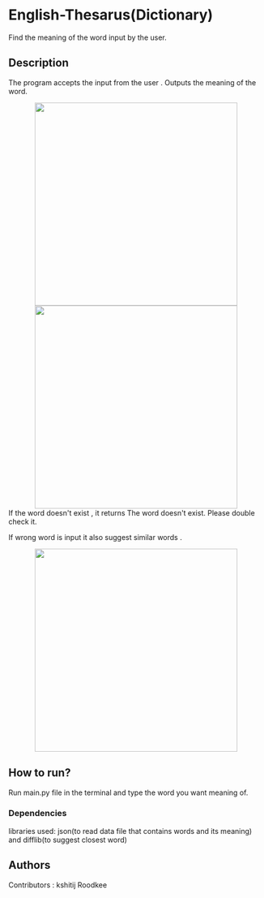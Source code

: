 # English-Thesarus(Dictionary)
Find the meaning of the word input by the user.

## Description
The program accepts the input from the user .
Outputs the meaning of the word.
<div align="center">
    <img src="\ScreenShots\Word Meaning.png" width="400px"</img> 
</div>
<div align="center">
    <img src="\ScreenShots\More than one meaning.png" width="400px"</img> 
</div>
If the word doesn't exist , it returns  The word doesn't exist. Please double check it.

If wrong word is input it also suggest similar words .
<div align="center">
    <img src="\ScreenShots\Word suggestion.png" width="400px"</img> 
</div>


## How to run?
Run main.py file in the terminal and type the word you want meaning of.


### Dependencies

libraries used: json(to read data file that contains words and its meaning) and difflib(to suggest closest word)



## Authors

Contributors : kshitij Roodkee